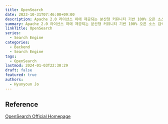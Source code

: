 ```yaml
---
title: OpenSearch
date: 2023-10-31T07:46:00+09:00
description: Apache 2.0 라이선스 하에 제공되는 분산형 커뮤니티 기반 100% 오픈 소스 검색 및 분석 제품군
summary: Apache 2.0 라이선스 하에 제공되는 분산형 커뮤니티 기반 100% 오픈 소스 검색 및 분석 제품군
linkTitle: OpenSearch
series:
  - Search Engine
categories:
  - Backend
  - Search Engine
tags:
  - OpenSearch
lastmod: 2024-01-03T22:30:29
draft: false
featured: true
authors:
  - Hyunyoun Jo
---
```


## Reference

[OpenSearch Official Homepage](https://opensearch.org/)
